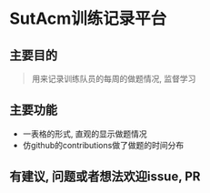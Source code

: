 # SutAcm训练记录平台

## 主要目的
> 用来记录训练队员的每周的做题情况, 监督学习

## 主要功能
* 一表格的形式, 直观的显示做题情况
* 仿github的contributions做了做题的时间分布


## 有建议, 问题或者想法欢迎issue, PR
